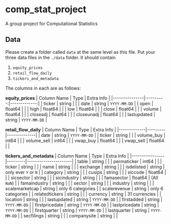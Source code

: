 # comp_stat_project
A group project for Computational Statistics

## Data
Please create a folder called `data` at the same level as this file. Put your three data files in the `./data` folder. It should contain

1. `equity_prices`
1. `retail_flow_daily`
1. `tickers_and_metadata`

The columns in each are as follows:

**equity_prices**
| Column Name   |    Type   |   Extra Info |
|---------------|:---------:|-------------:|
| ticker        |  string   |              |
| date          |  string   | `YYYY-MM-DD` |
| open          |  float64  |              |
| high          |  float64  |              |
| low           |  float64  |              |
| close         |  float64  |              |
| volume        |  float64  |              |
| closeadj      |  float64  |              |
| closeunadj    |  float64  |              |
| lastupdated   |  string   | `YYYY-MM-DD` |

**retail_flow_daily**
| Column Name | Type    | Extra Info   |
|-------------|---------|--------------|
| date        | string  | `YYYY-MM-DD` |
| ticker      | string  |              |
| volume_buy  | int64   |              |
| volume_sell | int64   |              |
| vwap_buy    | float64 |              |
| vwap_sell   | float64 |              |

**tickers_and_metadata**
| Column Name    | Type    | Extra Info           |
|----------------|---------|----------------------|
| table          | string  |                      |
| permaticker    | int64   |                      |
| ticker         | string  |                      |
| name           | string  |                      |
| exchange       | string  |                      |
| isdelisted     | string  | only ever `Y` or `N` |
| category       | string  |                      |
| cusips         | string  |                      |
| siccode        | float64 |                      |
| sicsector      | string  |                      |
| sicindustry    | string  |                      |
| famasector     | float64 | (All `NaN`)          |
| famaindustry   | string  |                      |
| sector         | string  |                      |
| industry       | string  |                      |
| scalemarketcap | string  | only 6 categories    |
| scalerevenue   | string  | only 6 categories    |
| relatedtickers | string  |                      |
| currency       | string  | 31 currencies        |
| location       | string  |                      |
| lastupdated    | string  | `YYYY-MM-DD`         |
| firstadded     | string  | `YYYY-MM-DD`         |
| firstpricedate | string  | `YYYY-MM-DD`         |
| lastpricedate  | string  | `YYYY-MM-DD`         |
| firstquarter   | string  | `YYYY-MM-DD`         |
| lastquarter    | string  | `YYYY-MM-DD`         |
| secfilings     | string  |                      |
| companysite    | string  |                      |

